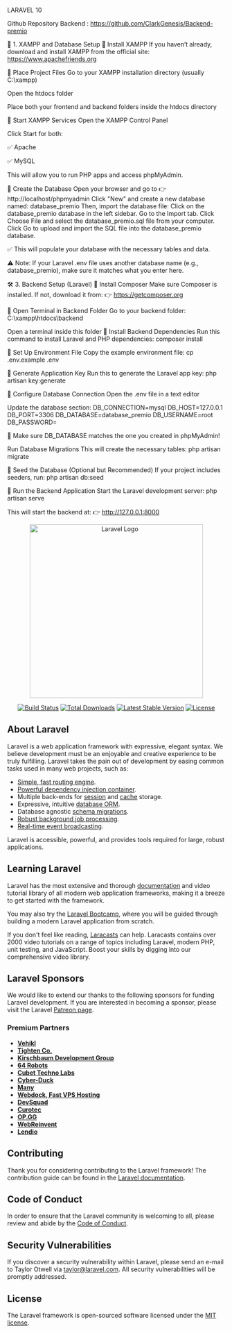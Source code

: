 LARAVEL 10

Github Repository Backend : https://github.com/ClarkGenesis/Backend-premio

🧰 1. XAMPP and Database Setup
🔹 Install XAMPP
If you haven’t already, download and install XAMPP from the official site: https://www.apachefriends.org

🔹 Place Project Files
Go to your XAMPP installation directory (usually C:\xampp)

Open the htdocs folder

Place both your frontend and backend folders inside the htdocs directory

🔹 Start XAMPP Services
Open the XAMPP Control Panel

Click Start for both:

✅ Apache

✅ MySQL

This will allow you to run PHP apps and access phpMyAdmin.

🔹 Create the Database
Open your browser and go to 👉 http://localhost/phpmyadmin
Click "New" and create a new database named:
	database_premio
	Then, import the database file:
	Click on the database_premio database in the left sidebar.
	Go to the Import tab.
	Click Choose File and select the database_premio.sql file from your computer.
	Click Go to upload and import the SQL file into the database_premio database.

✅ This will populate your database with the necessary tables and data.

⚠️ Note: If your Laravel .env file uses another database name (e.g., database_premio), make sure it matches what you enter here.

🛠️ 3. Backend Setup (Laravel)
🔹 Install Composer
Make sure Composer is installed. If not, download it from:
👉 https://getcomposer.org

🔹 Open Terminal in Backend Folder
Go to your backend folder:
C:\xampp\htdocs\backend

Open a terminal inside this folder
🔹 Install Backend Dependencies
Run this command to install Laravel and PHP dependencies:
composer install

🔹 Set Up Environment File
Copy the example environment file:
cp .env.example .env

🔹 Generate Application Key
Run this to generate the Laravel app key:
php artisan key:generate

🔹 Configure Database Connection
Open the .env file in a text editor

Update the database section:
DB_CONNECTION=mysql
DB_HOST=127.0.0.1
DB_PORT=3306
DB_DATABASE=database_premio
DB_USERNAME=root
DB_PASSWORD=

📝 Make sure DB_DATABASE matches the one you created in phpMyAdmin!


Run Database Migrations
This will create the necessary tables:
php artisan migrate

🔹 Seed the Database (Optional but Recommended)
If your project includes seeders, run:
php artisan db:seed

🔹 Run the Backend Application
Start the Laravel development server:
php artisan serve

This will start the backend at:
👉 http://127.0.0.1:8000


<p align="center"><a href="https://laravel.com" target="_blank"><img src="https://raw.githubusercontent.com/laravel/art/master/logo-lockup/5%20SVG/2%20CMYK/1%20Full%20Color/laravel-logolockup-cmyk-red.svg" width="400" alt="Laravel Logo"></a></p>

<p align="center">
<a href="https://github.com/laravel/framework/actions"><img src="https://github.com/laravel/framework/workflows/tests/badge.svg" alt="Build Status"></a>
<a href="https://packagist.org/packages/laravel/framework"><img src="https://img.shields.io/packagist/dt/laravel/framework" alt="Total Downloads"></a>
<a href="https://packagist.org/packages/laravel/framework"><img src="https://img.shields.io/packagist/v/laravel/framework" alt="Latest Stable Version"></a>
<a href="https://packagist.org/packages/laravel/framework"><img src="https://img.shields.io/packagist/l/laravel/framework" alt="License"></a>
</p>

## About Laravel

Laravel is a web application framework with expressive, elegant syntax. We believe development must be an enjoyable and creative experience to be truly fulfilling. Laravel takes the pain out of development by easing common tasks used in many web projects, such as:

- [Simple, fast routing engine](https://laravel.com/docs/routing).
- [Powerful dependency injection container](https://laravel.com/docs/container).
- Multiple back-ends for [session](https://laravel.com/docs/session) and [cache](https://laravel.com/docs/cache) storage.
- Expressive, intuitive [database ORM](https://laravel.com/docs/eloquent).
- Database agnostic [schema migrations](https://laravel.com/docs/migrations).
- [Robust background job processing](https://laravel.com/docs/queues).
- [Real-time event broadcasting](https://laravel.com/docs/broadcasting).

Laravel is accessible, powerful, and provides tools required for large, robust applications.

## Learning Laravel

Laravel has the most extensive and thorough [documentation](https://laravel.com/docs) and video tutorial library of all modern web application frameworks, making it a breeze to get started with the framework.

You may also try the [Laravel Bootcamp](https://bootcamp.laravel.com), where you will be guided through building a modern Laravel application from scratch.

If you don't feel like reading, [Laracasts](https://laracasts.com) can help. Laracasts contains over 2000 video tutorials on a range of topics including Laravel, modern PHP, unit testing, and JavaScript. Boost your skills by digging into our comprehensive video library.

## Laravel Sponsors

We would like to extend our thanks to the following sponsors for funding Laravel development. If you are interested in becoming a sponsor, please visit the Laravel [Patreon page](https://patreon.com/taylorotwell).

### Premium Partners

- **[Vehikl](https://vehikl.com/)**
- **[Tighten Co.](https://tighten.co)**
- **[Kirschbaum Development Group](https://kirschbaumdevelopment.com)**
- **[64 Robots](https://64robots.com)**
- **[Cubet Techno Labs](https://cubettech.com)**
- **[Cyber-Duck](https://cyber-duck.co.uk)**
- **[Many](https://www.many.co.uk)**
- **[Webdock, Fast VPS Hosting](https://www.webdock.io/en)**
- **[DevSquad](https://devsquad.com)**
- **[Curotec](https://www.curotec.com/services/technologies/laravel/)**
- **[OP.GG](https://op.gg)**
- **[WebReinvent](https://webreinvent.com/?utm_source=laravel&utm_medium=github&utm_campaign=patreon-sponsors)**
- **[Lendio](https://lendio.com)**

## Contributing

Thank you for considering contributing to the Laravel framework! The contribution guide can be found in the [Laravel documentation](https://laravel.com/docs/contributions).

## Code of Conduct

In order to ensure that the Laravel community is welcoming to all, please review and abide by the [Code of Conduct](https://laravel.com/docs/contributions#code-of-conduct).

## Security Vulnerabilities

If you discover a security vulnerability within Laravel, please send an e-mail to Taylor Otwell via [taylor@laravel.com](mailto:taylor@laravel.com). All security vulnerabilities will be promptly addressed.

## License

The Laravel framework is open-sourced software licensed under the [MIT license](https://opensource.org/licenses/MIT).
